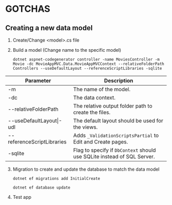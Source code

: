 ﻿# GOTCHAS #

## Creating a new data model ##

1. Create/Change \<model\>.cs file

2. Build a model (Change name to the specific model)
    ```
    dotnet aspnet-codegenerator controller -name MoviesController -m Movie -dc MovieAppMVC.Data.MovieAppMVCContext --relativeFolderPath Controllers --useDefaultLayout --referenceScriptLibraries -sqlite
    ```

| **Parameter**              | **Description**                                                         |
|----------------------------|-------------------------------------------------------------------------|
| -m                         | The name of the model.                                                  |
| -dc                        | The data context.                                                       |
| --relativeFolderPath       | The relative output folder path to create the files.                    |
| --useDefaultLayout\|-udl   | The default layout should be used for the views.                        |
| --referenceScriptLibraries | Adds `_ValidationScriptsPartial` to Edit and Create pages.              |
| -sqlite                    | Flag to specify if `DbContext` should use SQLite instead of SQL Server. |

3. Migration to create and update the database to match the data model
    ```
    dotnet ef migrations add InitialCreate
    ```
    ```
    dotnet ef database update
    ```

4. Test app